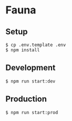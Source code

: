 # Fauna
## Setup

```
$ cp .env.template .env
$ npm install
```


## Development

```
$ npm run start:dev
```

## Production

```
$ npm run start:prod
```
